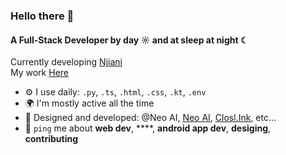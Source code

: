 ### Hello there 👋

#### A Full-Stack Developer by day ☼ and at sleep at night  ☾

Currently developing [Njiani](https://njiani.co.ke)<br>
My work [Here](https://oscardev.site)<br>

- ⚙️ I use daily: `.py`, `.ts`, `.html`, `.css`, `.kt`, `.env`
- 🌍 I'm mostly active all the time
- 💅 Designed and developed: @Neo AI, [Neo AI](https://www.askneo.xyz), [Closl.Ink](https://fitinbio--fitinbio-a4836.us-central1.hosted.app/), etc…
- 💬 `ping` me about **web dev**, ****, **android app dev**, **desiging**, **contributing**
